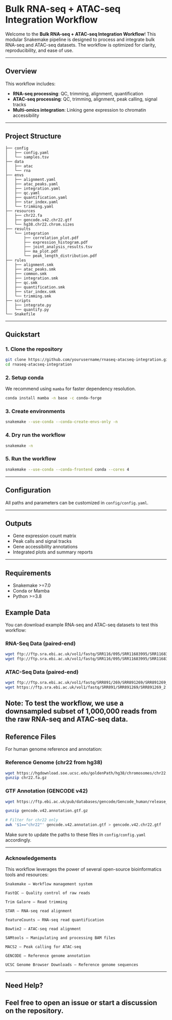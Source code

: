 # Bulk RNA-seq + ATAC-seq Integration Workflow

Welcome to the **Bulk RNA-seq + ATAC-seq Integration Workflow**! This modular Snakemake pipeline is designed to process and integrate bulk RNA-seq and ATAC-seq datasets. The workflow is optimized for clarity, reproducibility, and ease of use.

---

## Overview

This workflow includes:

- **RNA-seq processing**: QC, trimming, alignment, quantification
- **ATAC-seq processing**: QC, trimming, alignment, peak calling, signal tracks
- **Multi-omics integration**: Linking gene expression to chromatin accessibility

---

## Project Structure

```
├── config
│   ├── config.yaml
│   └── samples.tsv
├── data
│   ├── atac
│   └── rna
├── envs
│   ├── alignment.yaml
│   ├── atac_peaks.yaml
│   ├── integration.yaml
│   ├── qc.yaml
│   ├── quantification.yaml
│   ├── star_index.yaml
│   └── trimming.yaml
├── resources
│   ├── chr22.fa
│   ├── gencode.v42.chr22.gtf
│   └── hg38.chr22.chrom.sizes
├── results
│   └── integration
│       ├── correlation_plot.pdf
│       ├── expression_histogram.pdf
│       ├── joint_analysis_results.tsv
│       ├── ma_plot.pdf
│       └── peak_length_distribution.pdf
├── rules
│   ├── alignment.smk
│   ├── atac_peaks.smk
│   ├── common.smk
│   ├── integration.smk
│   ├── qc.smk
│   ├── quantification.smk
│   ├── star_index.smk
│   └── trimming.smk
├── scripts
│   ├── integrate.py
│   └── quantify.py
└── Snakefile

```

---

## Quickstart

### 1. Clone the repository

```bash
git clone https://github.com/yourusername/rnaseq-atacseq-integration.git
cd rnaseq-atacseq-integration
```

### 2. Setup conda

We recommend using `mamba` for faster dependency resolution.

```bash
conda install mamba -n base -c conda-forge
```

### 3. Create environments

```bash
snakemake --use-conda --conda-create-envs-only -n
```

### 4. Dry run the workflow

```bash
snakemake -n
```

### 5. Run the workflow

```bash
snakemake --use-conda --conda-frontend conda --cores 4
```
---

## Configuration

All paths and parameters can be customized in `config/config.yaml`.

---

## Outputs

- Gene expression count matrix
- Peak calls and signal tracks
- Gene accessibility annotations
- Integrated plots and summary reports

---

## Requirements

- Snakemake >=7.0
- Conda or Mamba
- Python >=3.8


## Example Data

You can download example RNA-seq and ATAC-seq datasets to test this workflow:

### RNA-Seq Data (paired-end)
```bash
wget ftp://ftp.sra.ebi.ac.uk/vol1/fastq/SRR116/095/SRR11683995/SRR11683995_1.fastq.gz
wget ftp://ftp.sra.ebi.ac.uk/vol1/fastq/SRR116/095/SRR11683995/SRR11683995_2.fastq.gz
```

### ATAC-Seq Data (paired-end)
```bash
wget ftp://ftp.sra.ebi.ac.uk/vol1/fastq/SRR891/269/SRR891269/SRR891269_1.fastq.gz
wget https://ftp.sra.ebi.ac.uk/vol1/fastq/SRR891/SRR891269/SRR891269_2.fastq.gz
```
**Note**: To test the workflow, we use a downsampled subset of 1,000,000 reads from the raw RNA-seq and ATAC-seq data.
---

## Reference Files

For human genome reference and annotation:

### Reference Genome (chr22 from hg38)
```bash
wget https://hgdownload.soe.ucsc.edu/goldenPath/hg38/chromosomes/chr22.fa.gz
gunzip chr22.fa.gz
```

### GTF Annotation (GENCODE v42)
```bash
wget https://ftp.ebi.ac.uk/pub/databases/gencode/Gencode_human/release_42/gencode.v42.annotation.gtf.gz

gunzip gencode.v42.annotation.gtf.gz

# Filter for chr22 only
awk '$1=="chr22"' gencode.v42.annotation.gtf > gencode.v42.chr22.gtf
```

Make sure to update the paths to these files in `config/config.yaml` accordingly.

---
### Acknowledgements

This workflow leverages the power of several open-source bioinformatics tools and resources:

    Snakemake – Workflow management system

    FastQC – Quality control of raw reads

    Trim Galore – Read trimming

    STAR – RNA-seq read alignment

    featureCounts – RNA-seq read quantification

    Bowtie2 – ATAC-seq read alignment

    SAMtools – Manipulating and processing BAM files

    MACS2 – Peak calling for ATAC-seq

    GENCODE – Reference genome annotation

    UCSC Genome Browser Downloads – Reference genome sequences
---
## Need Help?
Feel free to open an issue or start a discussion on the repository.
---
